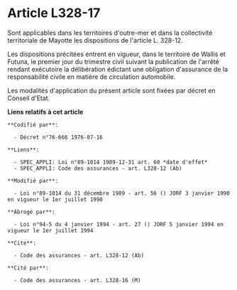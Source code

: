 # Article L328-17

Sont applicables dans les territoires d'outre-mer et dans la collectivité territoriale de Mayotte les dispositions de
l'article L. 328-12.

Les dispositions précitées entrent en vigueur, dans le territoire de Wallis et Futuna, le premier jour du trimestre civil
suivant la publication de l'arrêté rendant exécutoire la délibération édictant une obligation d'assurance de la
responsabilité civile en matière de circulation automobile.

Les modalités d'application du présent article sont fixées par décret en Conseil d'Etat.

**Liens relatifs à cet article**

	**Codifié par**:

	  - Décret n°76-666 1976-07-16

	**Liens**:

	  - SPEC_APPLI: Loi n°89-1014 1989-12-31 art. 60 *date d'effet*
	  - SPEC_APPLI: Code des assurances - art. L328-12 (Ab)

	**Modifié par**:

	  - Loi n°89-1014 du 31 décembre 1989 - art. 56 () JORF 3 janvier 1990 en vigueur le 1er juillet 1990

	**Abrogé par**:

	  - Loi n°94-5 du 4 janvier 1994 - art. 27 () JORF 5 janvier 1994 en vigueur le 1er juillet 1994

	**Cite**:

	  - Code des assurances - art. L328-12 (Ab)

	**Cité par**:

	  - Code des assurances - art. L328-16 (M)
